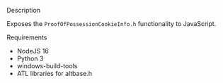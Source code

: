 Description

Exposes the `ProofOfPossessionCookieInfo.h` functionality to JavaScript.

Requirements

* NodeJS 16
* Python 3
* windows-build-tools
* ATL libraries for altbase.h